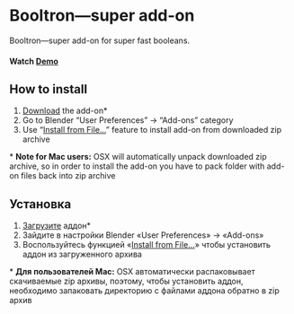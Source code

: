 Booltron—super add-on
==========================

Booltron—super add-on for super fast booleans.


#### Watch [Demo]


How to install
--------------------------

1. [Download][master.zip] the add-on\*
2. Go to Blender “User Preferences” → “Add-ons” category
3. Use “[Install from File…]” feature to install add-on from downloaded zip archive

\* **Note for Mac users:** OSX will automatically unpack downloaded zip archive, so in order to install the add-on you have to pack folder with add-on files back into zip archive


Установка
--------------------------

1. [Загрузите][master.zip] аддон\*
2. Зайдите в настройки Blender «User Preferences» → «Add-ons»
3. Воспользуйтесь функцией «[Install from File…]» чтобы установить аддон из загруженного архива

\* **Для пользователей Mac:** OSX автоматически распаковывает скачиваемые zip архивы, поэтому, чтобы установить аддон, необходимо запаковать директорию с файлами аддона обратно в zip архив




[Demo]: https://youtu.be/KxbJSUQpw7I
[master.zip]: https://github.com/mrachinskiy/blender-addon-booltron/archive/master.zip
[Install from File…]: https://blender.org/manual/advanced/scripting/python/add_ons.html#installation-of-a-3rd-party-add-on
